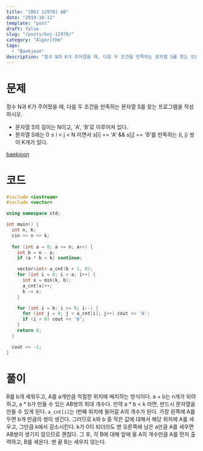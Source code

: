 ```yaml
---
title: "[BOJ 12970] AB"
date: "2019-10-11"
template: "post"
draft: false
slug: "/posts/boj-12970/"
category: "Algorithm"
tags:
  - "Baekjoon"
description: "정수 N과 K가 주어졌을 때, 다음 두 조건을 만족하는 문자열 S를 찾는 프로그램을 작성하시오."
---
```


# 문제

정수 N과 K가 주어졌을 때, 다음 두 조건을 만족하는 문자열 S를 찾는 프로그램을 작성하시오.

- 문자열 S의 길이는 N이고, 'A', 'B'로 이루어져 있다.
- 문자열 S에는 0 ≤ i < j < N 이면서 s[i] == 'A' && s[j] == 'B'를 만족하는 (i, j) 쌍이 K개가 있다. 

[baekjoon](https://www.acmicpc.net/problem/12970)

# 코드

```c++
#include <iostream>
#include <vector>

using namespace std;

int main() {
  int n, k;
  cin >> n >> k;
  
  for (int a = 0; a <= n; a++) {
    int b = n - a;
    if (a * b < k) continue;

    vector<int> a_cnt(b + 1, 0);
    for (int i = 0; i < a; i++) {
      int x = min(k, b);
      a_cnt[x]++;
      k -= x;
    }

    for (int i = b; i >= 0; i--) {
      for (int j = 0; j < a_cnt[i]; j++) cout << 'A';
      if (i > 0) cout << 'B';
    }
    return 0;
  }

  cout << -1;
}
```

# 풀이

B를 b개 세워두고, A를 a개만큼 적절한 위치에 배치하는 방식이다. a + b는 n개가 되야하고, a * b가 만들 수 있는 AB쌍의 최대 개수다. 만약 a * b < k 라면, 반드시 문자열을 만들 수 있게 된다. `a_cnt[i]`는 i번째 위치에 들어갈 A의 개수가 된다. 가장 왼쪽에 A를 두면 b개 만큼의 쌍이 생긴다. 그러므로 k와 b 중 작은 값에 대해서 해당 위치에 A를 세우고, 그만큼 k에서 감소시킨다. k가 0이 되더라도 맨 오른쪽에 남은 a만큼 A를 세우면 AB쌍이 생기지 않으므로 괜찮다. 그 후, 각 B에 대해 앞에 올 A의 개수만큼 A를 먼저 출력하고, B를 세운다. 맨 끝 B는 세우지 않는다.
